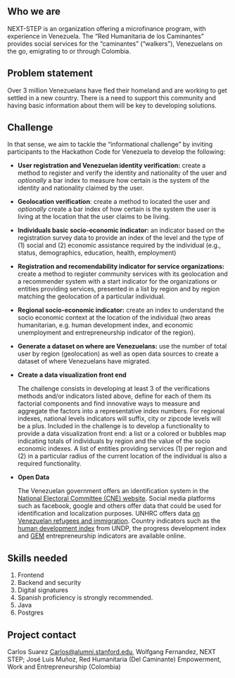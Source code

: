 ## **Who we are**

NEXT-STEP is an organization offering a microfinance program, with experience in Venezuela. The “Red Humanitaria de los Caminantes” provides social services for the “caminantes” (“walkers”), Venezuelans on the go, emigrating to or through Colombia.

## **Problem statement**

Over 3 million Venezuelans have fled their homeland and are working to get settled in a new country. There is a need to support this community and having basic information about them will be key to developing solutions.

## **Challenge**

In that sense, we aim to tackle the “informational challenge” by inviting participants to the Hackathon Code for Venezuela to develop the following:

*   **User registration and Venezuelan identity verification:** create a method to register and verify the identity and nationality of the user and _optionally_ a bar index to measure how certain is the system of the identity and nationality claimed by the user.
*   **Geolocation verification**: create a method to located the user and _optionally_ create a bar index of how certain is the system the user is living at the location that the user claims to be living.
*   **Individuals basic socio-economic indicator:** an indicator based on the registration survey data to provide an index of the level and the type of (1) social and (2) economic assistance required by the individual (e.g., status, demographics, education, health, employment)
*   **Registration and recomendability indicator for service organizations:** create a method to register community services with its geolocation and a recommender system with a start indicator for the organizations or entities providing services, presented in a list by region and by region matching the geolocation of a particular individual.
*   **Regional socio-economic indicator:** create an index to understand the socio economic context at the location of the individual  (two areas humanitarian, e.g. human development index, and economic unemployment and entrepreneurship indicator of the region).
*   **Generate a dataset on where are Venezuelans:** use the number of total user by region (geolocation) as well as open data sources to create a dataset of where Venezuelans have migrated.
*   **Create a data visualization front end**

    The challenge consists in developing at least 3 of the verifications methods and/or indicators listed above, define for each of them its factorial components and find innovative ways to measure and aggregate the factors into a representative index numbers. For regional indexes, national levels indicators will suffix, city or zipcode levels will be a plus. Included in the challenge is to develop a functionality to provide a data visualization front end:  a list or a colored or bubbles map indicating totals of individuals by region and the value of the socio economic indexes. A list of entities providing services (1) per region and (2) in a particular radius of the current location of the individual is also a required functionality.

*   **Open Data**

    The Venezuelan government offers an identification system in the [National Electoral Committee (CNE) website](http://www.cne.gob.ve/web/index.php).  Social media platforms such as facebook, google and others offer data that could be used for identification and localization purposes. UNHRC offers data [on Venezuelan refugees and immigration](https://data2.unhcr.org/en/situations/vensit). Country indicators such as the [human development index](http://hdr.undp.org/en/content/human-development-report-office-statistical-data-api) from UNDP, the progress development index and [GEM](https://www.gemconsortium.org) entrepreneurship indicators are available online.

## **Skills needed**

1. Frontend
2. Backend and security
3. Digital signatures
4. Spanish proficiency is strongly recommended.
5. Java
6. Postgres

## **Project contact**

Carlos Suarez [Carlos@alumni.stanford.edu](mailto:Carlos@alumni.stanford.edu), Wolfgang Fernandez, NEXT STEP; José Luis Muñoz, Red Humanitaria (Del Caminante) Empowerment, Work and Entrepreneurship (Colombia)
